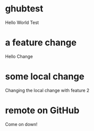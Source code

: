 # ghubtest
Hello World Test

# a feature change
Hello Change

# some local change
Changing the local change with feature 2

# remote on GitHub
Come on down!
